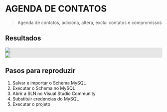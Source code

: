 # AGENDA DE CONTATOS 

> Agenda de contatos, adiciona, altera, exclui contatos e compromissos

## Resultados

<img style="display: block;-webkit-user-select: none;margin: auto;background-color: hsl(0, 0%, 90%);" src="https://i.imgur.com/TZfIKor.gif">

<img style="display: block;-webkit-user-select: none;margin: auto;background-color: hsl(0, 0%, 90%);" src="https://i.imgur.com/cI0eIVX.gif">

## Pasos para reproduzir

<body>
<ol>
<li>Salvar e importar o Schema MySQL</li>
<li>Executar o Schema no MySQL </li>
<li>Abrir a SLN no Visual Studio Community</li>
<li>Substituir credencias do MySQL</li>
<li>Executar o projeto </li>
</ol>  
</body>
